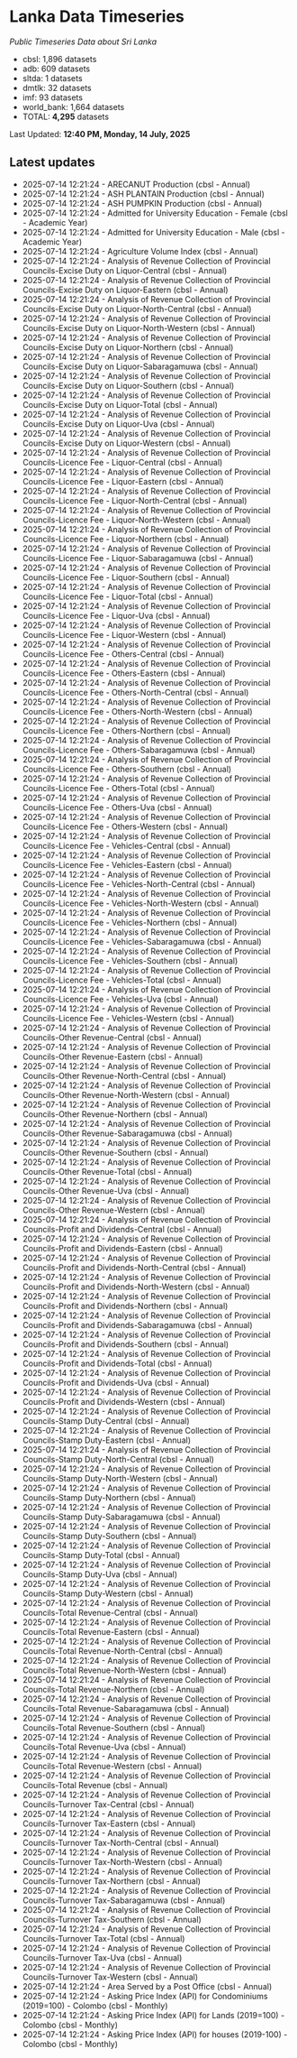 # Lanka Data Timeseries
*Public Timeseries Data about Sri Lanka*

* cbsl: 1,896 datasets
* adb: 609 datasets
* sltda: 1 datasets
* dmtlk: 32 datasets
* imf: 93 datasets
* world_bank: 1,664 datasets
* TOTAL: **4,295** datasets

Last Updated: **12:40 PM, Monday, 14 July, 2025**

## Latest updates

* 2025-07-14 12:21:24 - ARECANUT Production (cbsl - Annual)
* 2025-07-14 12:21:24 - ASH PLANTAIN Production (cbsl - Annual)
* 2025-07-14 12:21:24 - ASH PUMPKIN Production (cbsl - Annual)
* 2025-07-14 12:21:24 - Admitted for University Education - Female (cbsl - Academic Year)
* 2025-07-14 12:21:24 - Admitted for University Education - Male (cbsl - Academic Year)
* 2025-07-14 12:21:24 - Agriculture Volume Index (cbsl - Annual)
* 2025-07-14 12:21:24 - Analysis of Revenue Collection of Provincial Councils-Excise Duty on Liquor-Central (cbsl - Annual)
* 2025-07-14 12:21:24 - Analysis of Revenue Collection of Provincial Councils-Excise Duty on Liquor-Eastern (cbsl - Annual)
* 2025-07-14 12:21:24 - Analysis of Revenue Collection of Provincial Councils-Excise Duty on Liquor-North-Central (cbsl - Annual)
* 2025-07-14 12:21:24 - Analysis of Revenue Collection of Provincial Councils-Excise Duty on Liquor-North-Western (cbsl - Annual)
* 2025-07-14 12:21:24 - Analysis of Revenue Collection of Provincial Councils-Excise Duty on Liquor-Northern (cbsl - Annual)
* 2025-07-14 12:21:24 - Analysis of Revenue Collection of Provincial Councils-Excise Duty on Liquor-Sabaragamuwa (cbsl - Annual)
* 2025-07-14 12:21:24 - Analysis of Revenue Collection of Provincial Councils-Excise Duty on Liquor-Southern (cbsl - Annual)
* 2025-07-14 12:21:24 - Analysis of Revenue Collection of Provincial Councils-Excise Duty on Liquor-Total (cbsl - Annual)
* 2025-07-14 12:21:24 - Analysis of Revenue Collection of Provincial Councils-Excise Duty on Liquor-Uva (cbsl - Annual)
* 2025-07-14 12:21:24 - Analysis of Revenue Collection of Provincial Councils-Excise Duty on Liquor-Western (cbsl - Annual)
* 2025-07-14 12:21:24 - Analysis of Revenue Collection of Provincial Councils-Licence Fee - Liquor-Central (cbsl - Annual)
* 2025-07-14 12:21:24 - Analysis of Revenue Collection of Provincial Councils-Licence Fee - Liquor-Eastern (cbsl - Annual)
* 2025-07-14 12:21:24 - Analysis of Revenue Collection of Provincial Councils-Licence Fee - Liquor-North-Central (cbsl - Annual)
* 2025-07-14 12:21:24 - Analysis of Revenue Collection of Provincial Councils-Licence Fee - Liquor-North-Western (cbsl - Annual)
* 2025-07-14 12:21:24 - Analysis of Revenue Collection of Provincial Councils-Licence Fee - Liquor-Northern (cbsl - Annual)
* 2025-07-14 12:21:24 - Analysis of Revenue Collection of Provincial Councils-Licence Fee - Liquor-Sabaragamuwa (cbsl - Annual)
* 2025-07-14 12:21:24 - Analysis of Revenue Collection of Provincial Councils-Licence Fee - Liquor-Southern (cbsl - Annual)
* 2025-07-14 12:21:24 - Analysis of Revenue Collection of Provincial Councils-Licence Fee - Liquor-Total (cbsl - Annual)
* 2025-07-14 12:21:24 - Analysis of Revenue Collection of Provincial Councils-Licence Fee - Liquor-Uva (cbsl - Annual)
* 2025-07-14 12:21:24 - Analysis of Revenue Collection of Provincial Councils-Licence Fee - Liquor-Western (cbsl - Annual)
* 2025-07-14 12:21:24 - Analysis of Revenue Collection of Provincial Councils-Licence Fee - Others-Central (cbsl - Annual)
* 2025-07-14 12:21:24 - Analysis of Revenue Collection of Provincial Councils-Licence Fee - Others-Eastern (cbsl - Annual)
* 2025-07-14 12:21:24 - Analysis of Revenue Collection of Provincial Councils-Licence Fee - Others-North-Central (cbsl - Annual)
* 2025-07-14 12:21:24 - Analysis of Revenue Collection of Provincial Councils-Licence Fee - Others-North-Western (cbsl - Annual)
* 2025-07-14 12:21:24 - Analysis of Revenue Collection of Provincial Councils-Licence Fee - Others-Northern (cbsl - Annual)
* 2025-07-14 12:21:24 - Analysis of Revenue Collection of Provincial Councils-Licence Fee - Others-Sabaragamuwa (cbsl - Annual)
* 2025-07-14 12:21:24 - Analysis of Revenue Collection of Provincial Councils-Licence Fee - Others-Southern (cbsl - Annual)
* 2025-07-14 12:21:24 - Analysis of Revenue Collection of Provincial Councils-Licence Fee - Others-Total (cbsl - Annual)
* 2025-07-14 12:21:24 - Analysis of Revenue Collection of Provincial Councils-Licence Fee - Others-Uva (cbsl - Annual)
* 2025-07-14 12:21:24 - Analysis of Revenue Collection of Provincial Councils-Licence Fee - Others-Western (cbsl - Annual)
* 2025-07-14 12:21:24 - Analysis of Revenue Collection of Provincial Councils-Licence Fee - Vehicles-Central (cbsl - Annual)
* 2025-07-14 12:21:24 - Analysis of Revenue Collection of Provincial Councils-Licence Fee - Vehicles-Eastern (cbsl - Annual)
* 2025-07-14 12:21:24 - Analysis of Revenue Collection of Provincial Councils-Licence Fee - Vehicles-North-Central (cbsl - Annual)
* 2025-07-14 12:21:24 - Analysis of Revenue Collection of Provincial Councils-Licence Fee - Vehicles-North-Western (cbsl - Annual)
* 2025-07-14 12:21:24 - Analysis of Revenue Collection of Provincial Councils-Licence Fee - Vehicles-Northern (cbsl - Annual)
* 2025-07-14 12:21:24 - Analysis of Revenue Collection of Provincial Councils-Licence Fee - Vehicles-Sabaragamuwa (cbsl - Annual)
* 2025-07-14 12:21:24 - Analysis of Revenue Collection of Provincial Councils-Licence Fee - Vehicles-Southern (cbsl - Annual)
* 2025-07-14 12:21:24 - Analysis of Revenue Collection of Provincial Councils-Licence Fee - Vehicles-Total (cbsl - Annual)
* 2025-07-14 12:21:24 - Analysis of Revenue Collection of Provincial Councils-Licence Fee - Vehicles-Uva (cbsl - Annual)
* 2025-07-14 12:21:24 - Analysis of Revenue Collection of Provincial Councils-Licence Fee - Vehicles-Western (cbsl - Annual)
* 2025-07-14 12:21:24 - Analysis of Revenue Collection of Provincial Councils-Other Revenue-Central (cbsl - Annual)
* 2025-07-14 12:21:24 - Analysis of Revenue Collection of Provincial Councils-Other Revenue-Eastern (cbsl - Annual)
* 2025-07-14 12:21:24 - Analysis of Revenue Collection of Provincial Councils-Other Revenue-North-Central (cbsl - Annual)
* 2025-07-14 12:21:24 - Analysis of Revenue Collection of Provincial Councils-Other Revenue-North-Western (cbsl - Annual)
* 2025-07-14 12:21:24 - Analysis of Revenue Collection of Provincial Councils-Other Revenue-Northern (cbsl - Annual)
* 2025-07-14 12:21:24 - Analysis of Revenue Collection of Provincial Councils-Other Revenue-Sabaragamuwa (cbsl - Annual)
* 2025-07-14 12:21:24 - Analysis of Revenue Collection of Provincial Councils-Other Revenue-Southern (cbsl - Annual)
* 2025-07-14 12:21:24 - Analysis of Revenue Collection of Provincial Councils-Other Revenue-Total (cbsl - Annual)
* 2025-07-14 12:21:24 - Analysis of Revenue Collection of Provincial Councils-Other Revenue-Uva (cbsl - Annual)
* 2025-07-14 12:21:24 - Analysis of Revenue Collection of Provincial Councils-Other Revenue-Western (cbsl - Annual)
* 2025-07-14 12:21:24 - Analysis of Revenue Collection of Provincial Councils-Profit and Dividends-Central (cbsl - Annual)
* 2025-07-14 12:21:24 - Analysis of Revenue Collection of Provincial Councils-Profit and Dividends-Eastern (cbsl - Annual)
* 2025-07-14 12:21:24 - Analysis of Revenue Collection of Provincial Councils-Profit and Dividends-North-Central (cbsl - Annual)
* 2025-07-14 12:21:24 - Analysis of Revenue Collection of Provincial Councils-Profit and Dividends-North-Western (cbsl - Annual)
* 2025-07-14 12:21:24 - Analysis of Revenue Collection of Provincial Councils-Profit and Dividends-Northern (cbsl - Annual)
* 2025-07-14 12:21:24 - Analysis of Revenue Collection of Provincial Councils-Profit and Dividends-Sabaragamuwa (cbsl - Annual)
* 2025-07-14 12:21:24 - Analysis of Revenue Collection of Provincial Councils-Profit and Dividends-Southern (cbsl - Annual)
* 2025-07-14 12:21:24 - Analysis of Revenue Collection of Provincial Councils-Profit and Dividends-Total (cbsl - Annual)
* 2025-07-14 12:21:24 - Analysis of Revenue Collection of Provincial Councils-Profit and Dividends-Uva (cbsl - Annual)
* 2025-07-14 12:21:24 - Analysis of Revenue Collection of Provincial Councils-Profit and Dividends-Western (cbsl - Annual)
* 2025-07-14 12:21:24 - Analysis of Revenue Collection of Provincial Councils-Stamp Duty-Central (cbsl - Annual)
* 2025-07-14 12:21:24 - Analysis of Revenue Collection of Provincial Councils-Stamp Duty-Eastern (cbsl - Annual)
* 2025-07-14 12:21:24 - Analysis of Revenue Collection of Provincial Councils-Stamp Duty-North-Central (cbsl - Annual)
* 2025-07-14 12:21:24 - Analysis of Revenue Collection of Provincial Councils-Stamp Duty-North-Western (cbsl - Annual)
* 2025-07-14 12:21:24 - Analysis of Revenue Collection of Provincial Councils-Stamp Duty-Northern (cbsl - Annual)
* 2025-07-14 12:21:24 - Analysis of Revenue Collection of Provincial Councils-Stamp Duty-Sabaragamuwa (cbsl - Annual)
* 2025-07-14 12:21:24 - Analysis of Revenue Collection of Provincial Councils-Stamp Duty-Southern (cbsl - Annual)
* 2025-07-14 12:21:24 - Analysis of Revenue Collection of Provincial Councils-Stamp Duty-Total (cbsl - Annual)
* 2025-07-14 12:21:24 - Analysis of Revenue Collection of Provincial Councils-Stamp Duty-Uva (cbsl - Annual)
* 2025-07-14 12:21:24 - Analysis of Revenue Collection of Provincial Councils-Stamp Duty-Western (cbsl - Annual)
* 2025-07-14 12:21:24 - Analysis of Revenue Collection of Provincial Councils-Total Revenue-Central (cbsl - Annual)
* 2025-07-14 12:21:24 - Analysis of Revenue Collection of Provincial Councils-Total Revenue-Eastern (cbsl - Annual)
* 2025-07-14 12:21:24 - Analysis of Revenue Collection of Provincial Councils-Total Revenue-North-Central (cbsl - Annual)
* 2025-07-14 12:21:24 - Analysis of Revenue Collection of Provincial Councils-Total Revenue-North-Western (cbsl - Annual)
* 2025-07-14 12:21:24 - Analysis of Revenue Collection of Provincial Councils-Total Revenue-Northern (cbsl - Annual)
* 2025-07-14 12:21:24 - Analysis of Revenue Collection of Provincial Councils-Total Revenue-Sabaragamuwa (cbsl - Annual)
* 2025-07-14 12:21:24 - Analysis of Revenue Collection of Provincial Councils-Total Revenue-Southern (cbsl - Annual)
* 2025-07-14 12:21:24 - Analysis of Revenue Collection of Provincial Councils-Total Revenue-Uva (cbsl - Annual)
* 2025-07-14 12:21:24 - Analysis of Revenue Collection of Provincial Councils-Total Revenue-Western (cbsl - Annual)
* 2025-07-14 12:21:24 - Analysis of Revenue Collection of Provincial Councils-Total Revenue (cbsl - Annual)
* 2025-07-14 12:21:24 - Analysis of Revenue Collection of Provincial Councils-Turnover Tax-Central (cbsl - Annual)
* 2025-07-14 12:21:24 - Analysis of Revenue Collection of Provincial Councils-Turnover Tax-Eastern (cbsl - Annual)
* 2025-07-14 12:21:24 - Analysis of Revenue Collection of Provincial Councils-Turnover Tax-North-Central (cbsl - Annual)
* 2025-07-14 12:21:24 - Analysis of Revenue Collection of Provincial Councils-Turnover Tax-North-Western (cbsl - Annual)
* 2025-07-14 12:21:24 - Analysis of Revenue Collection of Provincial Councils-Turnover Tax-Northern (cbsl - Annual)
* 2025-07-14 12:21:24 - Analysis of Revenue Collection of Provincial Councils-Turnover Tax-Sabaragamuwa (cbsl - Annual)
* 2025-07-14 12:21:24 - Analysis of Revenue Collection of Provincial Councils-Turnover Tax-Southern (cbsl - Annual)
* 2025-07-14 12:21:24 - Analysis of Revenue Collection of Provincial Councils-Turnover Tax-Total (cbsl - Annual)
* 2025-07-14 12:21:24 - Analysis of Revenue Collection of Provincial Councils-Turnover Tax-Uva (cbsl - Annual)
* 2025-07-14 12:21:24 - Analysis of Revenue Collection of Provincial Councils-Turnover Tax-Western (cbsl - Annual)
* 2025-07-14 12:21:24 - Area Served by a Post Office (cbsl - Annual)
* 2025-07-14 12:21:24 - Asking Price Index (API) for Condominiums (2019=100) - Colombo (cbsl - Monthly)
* 2025-07-14 12:21:24 - Asking Price Index (API) for Lands (2019=100) - Colombo (cbsl - Monthly)
* 2025-07-14 12:21:24 - Asking Price Index (API) for houses (2019-100) - Colombo (cbsl - Monthly)